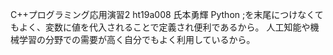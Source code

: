 C++プログラミング応用演習2
ht19a008
氏本勇輝
Python
;を末尾につけなくてもよく、変数に値を代入されることで定義され便利であるから。
人工知能や機械学習の分野での需要が高く自分でもよく利用しているから。